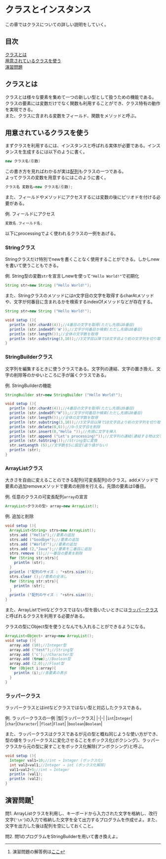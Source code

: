 # クラスとインスタンス
この章ではクラスについての詳しい説明をしていく。

## 目次
[クラスとは](#クラスとは)  
[用意されているクラスを使う](#用意されているクラスを使う)  
[演習問題](#演習問題1)

## クラスとは
クラスとは様々な要素を集めて一つの新しい型として扱うための機能である。  
クラスの要素には変数だけでなく関数も利用することができ、クラス特有の動作を実現できる。  
また、クラスに含まれる変数をフィールド、関数をメソッドと呼ぶ。

## 用意されているクラスを使う
まずクラスを利用するには、インスタンスと呼ばれる実体が必要である。インスタンスを生成するには以下のように書く。
```java
new クラス名(引数)
```
この書き方を見ればわかるが実は[配列](Chapter4.md)もクラスの一つである。  
よってクラスの変数を用意するにはこのように書く。
```java
クラス名 変数名=new クラス名(引数);
```
また、フィールドやメソッドにアクセスするには変数の後にピリオドを付ける必要がある。

例. フィールドにアクセス
```java
変数名.フィールド名;
```
以下にprocessingでよく使われるクラスの一例をあげる。

### Stringクラス
Stringクラスだけ特別でnewを書くことなく使用することができる。しかしnewを書いて使うこともできる。

例. String型の変数`str`を宣言しnewを使って`"Hello World!"`で初期化
```java
String str=new String ("Hello World!");
```

また、Stringクラスのメソッドにはn文字目の文字を取得するcharAtメソッドや、文字が何番目に含まれるかを検索するindexOfメソッドなどが存在する。
```java
String str=new String ("Hello World!");

void setup (){
  println (str.charAt(4));//4番目の文字を取得(ただし先頭は0番目)
  println (str.indexOf('W'));//文字が何番目か検索(ただし先頭は0番目)
  println (str.length());//全体の文字数を取得
  println (str.substring(3,10));//3文字目以降で10文字目より前の文字列を切り取る(ただし先頭は0番目)
}
```

### StringBuilderクラス
文字列を編集するときに使うクラスである。文字列の連結、文字の置き換え、文字の削除等のかゆいところに手が届くクラスである。

例. StringBuilderの機能
```java
StringBuilder str=new StringBuilder ("Hello World!");

void setup (){
  println (str.charAt(4));//4番目の文字を取得(ただし先頭は0番目)
  println (str.indexOf("W"));//文字が何番目か検索(ただし先頭は0番目)
  println (str.length());//全体の文字数を取得
  println (str.substring(3,10));//3文字目以降で10文字目より前の文字列を切り取る(ただし先頭は0番目)
  println (str.delete(0,6));//0~5文字目を削除
  println (str.insert(0,"Hello "));//先頭に文字を挿入
  println (str.append ("Let's processing!"));//文字列の連結(連結する物は文字列でなくてもよい)
  println (str.toString());//String型に変換
  str.setLength (5);//文字数を5に設定(返り値がない)
  println (str);
}
```

### ArrayListクラス
大きさを自由に変えることのできる配列(可変長配列)のクラス。addメソッドで要素の追加removeメソッドで要素の削除を行える。先頭の要素は0番目。

例. 任意のクラスの可変長配列`array`の宣言
```java
ArrayList<クラスの型> array=new ArrayList();
```

例. 追加と削除
```java
void setup (){
  ArrayList<String> strs=new ArrayList();
  strs.add ("Hello");//要素の追加
  strs.add ("Goodbye");//要素の追加
  strs.add ("World!");//要素の追加
  strs.add (2,"Java");//要素を二番目に追加
  strs.remove (1);//一番目の要素を削除
  for (String str:strs){
    println (str);
  }
  println ("配列のサイズ : "+strs.size());
  strs.clear ();//要素の全消し
  for (String str:strs){
    println (str);
  }
  println ("配列のサイズ : "+strs.size());
}
```

また、ArrayListでintなどクラスではない型を扱いたいときには[ラッパークラス](#ラッパークラス)と呼ばれるクラスを利用する必要がある。

クラスの型にObject型を使うとなんでも入れることができるようになる。
```java
ArrayList<Object> array=new ArrayList();
void setup (){
  array.add (10);//Integer型
  array.add ("test");//String型
  array.add ('c');//Character型
  array.add (true);//Boolean型
  array.add (2.0);//Float型
  for (Object i:array){
    println (i);//各要素の表示
  }
}
```

### ラッパークラス
ラッパークラスとはintなどクラスではない型と対応したクラスである。

例. ラッパークラスの一例
|型|ラッパークラス|
|-|-|
|`int`|`Integer`|
|`char`|`Character`|
|`float`|`Float`|
|`boolean`|`Boolean`|

また、ラッパークラスはクラスであるが元の型と概ね同じような使い方ができ、型の値をラッパークラスに変化させることをボックス化(ボクシング)、ラッパークラスから元の型に戻すことをボックス化解除(アンボクシング)と呼ぶ。

```java
void setup (){
  Integer val1=10;//int → Integer (ボックス化)
  int val2=val1;//Integer → int (ボックス化解除)
  val1=val2+5;//int → Integer
  println (val1);
  println (val2);
}
```

## 演習問題[^1]
問1. ArrayListクラスを利用し、キーボードから入力された文字を格納し、改行文字(`'\n'`)の入力で格納した文字を全て出力するプログラムを作成せよ。また、文字を出力した後は配列を空にしておくこと。

問2. 問1のプログラムをStringBuilderを用いて書き換えよ。

[^1]: 演習問題の解答例は[ここ](answers.md)